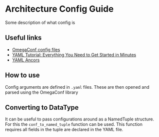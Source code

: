 # Architecture Config Guide
Some description of what config is

## Useful links
- [OmegaConf config files](https://omegaconf.readthedocs.io/en/latest/)
- [YAML Tutorial: Everything You Need to Get Started in Minutes](https://rollout.io/blog/yaml-tutorial-everything-you-need-get-started/)
- [YAML Ancors](https://confluence.atlassian.com/bitbucket/yaml-anchors-960154027.html)

## How to use
Config arguments are defined in `.yaml` files. These are then opened and parsed using the OmegaConf library

## Converting to DataType
It can be useful to pass configurations around as a NamedTuple structure. For this the `conf_to_named_tuple` function can be used. This function requires all fields in the tuple are declared in the YAML file.